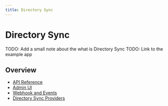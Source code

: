 ```yaml
---
title: Directory Sync
---
```


# Directory Sync

TODO: Add a small note about the what is Directory Sync
TODO: Link to the example app

## Overview

- [API Reference](api-reference)
- [Admin UI](admin-ui)
- [Webhook and Events](webhook)
- [Directory Sync Providers](providers)
